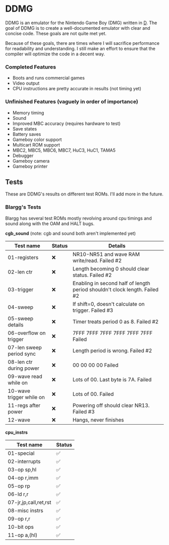 # DDMG

DDMG is an emulator for the Nintendo Game Boy (DMG) written in [D](https://dlang.org). The goal of DDMG is to create a well-documented emulator with clear and concise code. These goals are not quite met yet.

Because of these goals, there are times where I will sacrifice performance for readability and understanding. I still make an effort to ensure that the compiler will optimize the code in a decent way.

### Completed Features
- Boots and runs commercial games
- Video output
- CPU instructions are pretty accurate in results (not timing yet)

### Unfinished Features (vaguely in order of importance)
- Memory timing
- Sound
- Improved MBC accuracy (requires hardware to test)
- Save states
- Battery saves
- Gameboy color support
- Multicart ROM support
- MBC2, MBC5, MBC6, MBC7, HuC3, HuC1, TAMA5
- Debugger
- Gameboy camera
- Gameboy printer

## Tests
These are DDMG's results on different test ROMs. I'll add more in the future.

### Blargg's Tests
Blargg has several test ROMs mostly revolving around cpu timings and sound along with the OAM and HALT bugs.

**cgb_sound** (note: cgb and sound both aren't implemented yet)

| Test name                | Status | Details                                                                    |
|--------------------------|--------|----------------------------------------------------------------------------|
| 01-registers             | :x:      | NR10-NR51 and wave RAM write/read. Failed #2                               |
| 02-len ctr               | :x:      | Length becoming 0 should clear status. Failed #2                           |
| 03-trigger               | :x:      | Enabling in second half of length period shouldn't clock length. Failed #2 |
| 04-sweep                 | :x:      | If shift=0, doesn't calculate on trigger. Failed #3                        |
| 05-sweep details         | :x:      | Timer treats period 0 as 8. Failed #2                                      |
| 06-overflow on trigger   | :x:      | 7FFF 7FFF 7FFF 7FFF 7FFF 7FFF Failed                                       |
| 07-len sweep period sync | :x:      | Length period is wrong. Failed #2                                          |
| 08-len ctr during power  | :x:      | 00 00 00 00 Failed                                                         |
| 09-wave read while on    | :x:      | Lots of 00. Last byte is 7A. Failed                                        |
| 10-wave trigger while on | :x:      | Lots of 00. Failed                                                         |
| 11-regs after power      | :x:      | Powering off should clear NR13. Failed #3                                  |
| 12-wave                  | :x:      | Hangs, never finishes                                                      |



**cpu_instrs**

| Test name             | Status |
|-----------------------|--------|
| 01-special            | :white_check_mark: |
| 02-interrupts         | :white_check_mark: |
| 03-op sp,hl           | :white_check_mark: |
| 04-op r,imm           | :white_check_mark: |
| 05-op rp              | :white_check_mark: |
| 06-ld r,r             | :white_check_mark: |
| 07-jr,jp,call,ret,rst | :white_check_mark: |
| 08-misc instrs        | :white_check_mark: |
| 09-op r,r             | :white_check_mark: |
| 10-bit ops            | :white_check_mark: |
| 11-op a,(hl)          | :white_check_mark: |